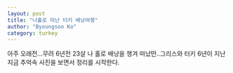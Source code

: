 ```yaml
---
layout: post
title: "나홀로 떠난 터키 배낭여행"
author: "Byoungsoo Ko"
category: turkey
---
```


아주 오래전...무려 6년전 23살
나 홀로 배낭을 챙겨 떠났떤..그리스와 터키
6년이 지난 지금 추억속 사진을 보면서 정리를 시작한다.

